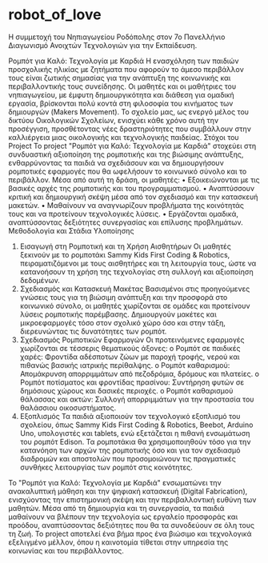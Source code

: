 # robot_of_love
Η συμμετοχή του Νηπιαγωγείου Ροδόπολης στον 7ο Πανελλήνιο Διαγωνισμό Ανοιχτών Τεχνολογιών για την Εκπαίδευση. 

Ρομπότ για Καλό: Τεχνολογία με Καρδιά
Η ενασχόληση των παιδιών προσχολικής ηλικίας με ζητήματα που αφορούν το άμεσο περιβάλλον τους είναι ζωτικής σημασίας για την ανάπτυξη της κοινωνικής και περιβαλλοντικής τους συνείδησης. Οι μαθητές και οι μαθήτριες του νηπιαγωγείου, με έμφυτη δημιουργικότητα και διάθεση για ομαδική εργασία, βρίσκονται πολύ κοντά στη φιλοσοφία του κινήματος των δημιουργών (Makers Movement). Το σχολείο μας, ως ενεργό μέλος του δικτύου Οικολογικών Σχολείων, ενισχύει κάθε χρόνο αυτή την προσέγγιση, προσθέτοντας νέες δραστηριότητες που συμβάλλουν στην καλλιέργεια μιας οικολογικής και τεχνολογικής παιδείας.
Στόχοι του Project
Το project "Ρομπότ για Καλό: Τεχνολογία με Καρδιά" στοχεύει στη συνδυαστική αξιοποίηση της ρομποτικής και της βιώσιμης ανάπτυξης, ενθαρρύνοντας τα παιδιά να σχεδιάσουν και να δημιουργήσουν ρομποτικές εφαρμογές που θα ωφελήσουν το κοινωνικό σύνολο και το περιβάλλον.
Μέσα από αυτή τη δράση, οι μαθητές:
•	Εξοικειώνονται με τις βασικές αρχές της ρομποτικής και του προγραμματισμού.
•	Αναπτύσσουν κριτική και δημιουργική σκέψη μέσα από τον σχεδιασμό και την κατασκευή μακετών.
•	Μαθαίνουν να αναγνωρίζουν προβλήματα της κοινότητάς τους και να προτείνουν τεχνολογικές λύσεις.
•	Εργάζονται ομαδικά, αναπτύσσοντας δεξιότητες συνεργασίας και επίλυσης προβλημάτων.
Μεθοδολογία και Στάδια Υλοποίησης
1.	Εισαγωγή στη Ρομποτική και τη Χρήση Αισθητήρων
Οι μαθητές ξεκινούν με το ρομποτάκι Sammy Kids First Coding & Robotics, πειραματιζόμενοι με τους αισθητήρες και τη λειτουργία τους, ώστε να κατανοήσουν τη χρήση της τεχνολογίας στη συλλογή και αξιοποίηση δεδομένων.
2.	Σχεδιασμός και Κατασκευή Μακέτας
Βασισμένοι στις προηγούμενες γνώσεις τους για τη βιώσιμη ανάπτυξη και την προσφορά στο κοινωνικό σύνολο, οι μαθητές χωρίζονται σε ομάδες και προτείνουν λύσεις ρομποτικής παρέμβασης. Δημιουργούν μακέτες και μικροεφαρμογές τόσο στον σχολικό χώρο όσο και στην τάξη, διερευνώντας τις δυνατότητες των ρομπότ.
3.	Σχεδιασμός Ρομποτικών Εφαρμογών
Οι προτεινόμενες εφαρμογές χωρίζονται σε τέσσερις θεματικούς άξονες:
o	Ρομπότ σε παιδικές χαρές: Φροντίδα αδέσποτων ζώων με παροχή τροφής, νερού και πιθανώς βασικής ιατρικής περίθαλψης.
o	Ρομπότ καθαρισμού: Απομάκρυνση απορριμμάτων από πεζοδρόμια, δρόμους και πλατείες.
o	Ρομπότ ποτίσματος και φροντίδας πρασίνου: Συντήρηση φυτών σε δημόσιους χώρους και δασικές περιοχές.
o	Ρομπότ καθαρισμού θάλασσας και ακτών: Συλλογή απορριμμάτων για την προστασία του θαλάσσιου οικοσυστήματος.
4.	Εξοπλισμός
Τα παιδιά αξιοποιούν τον τεχνολογικό εξοπλισμό του σχολείου, όπως Sammy Kids First Coding & Robotics, Beebot, Arduino Uno, υπολογιστές και tablets, ενώ εξετάζεται η πιθανή ενσωμάτωση του ρομπότ Edison.
Τα ρομποτάκια θα χρησιμοποιηθούν τόσο για την κατανόηση των αρχών της ρομποτικής όσο και για τον σχεδιασμό διαδρομών και αποστολών που προσομοιώνουν τις πραγματικές συνθήκες λειτουργίας των ρομπότ στις κοινότητες.

Το "Ρομπότ για Καλό: Τεχνολογία με Καρδιά" ενσωματώνει την ανακαλυπτική μάθηση και την ψηφιακή κατασκευή (Digital Fabrication), ενισχύοντας την επιστημονική σκέψη και την περιβαλλοντική ευθύνη των μαθητών. Μέσα από τη δημιουργία και τη συνεργασία, τα παιδιά μαθαίνουν να βλέπουν την τεχνολογία ως εργαλείο προσφοράς και προόδου, αναπτύσσοντας δεξιότητες που θα τα συνοδεύουν σε όλη τους τη ζωή.
Το project αποτελεί ένα βήμα προς ένα βιώσιμο και τεχνολογικά εξελιγμένο μέλλον, όπου η καινοτομία τίθεται στην υπηρεσία της κοινωνίας και του περιβάλλοντος.
